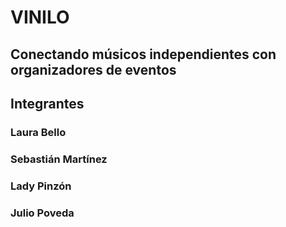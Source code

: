 # VINILO
## Conectando músicos independientes con organizadores de eventos

## Integrantes
### Laura Bello
### Sebastián Martínez
### Lady Pinzón
### Julio Poveda
